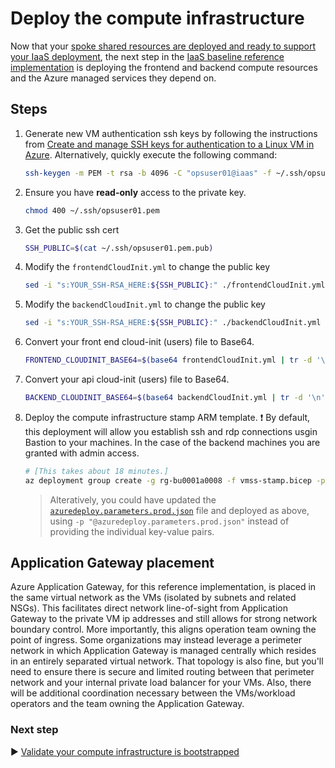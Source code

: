 # Deploy the compute infrastructure

Now that your [spoke shared resources are deployed and ready to support your IaaS deployment](./05-bootstrap-prep.md), the next step in the [IaaS baseline reference implementation](./) is deploying the frontend and backend compute resources and the Azure managed services they depend on.

## Steps

1. Generate new VM authentication ssh keys by following the instructions from [Create and manage SSH keys for authentication to a Linux VM in Azure](https://learn.microsoft.com/azure/virtual-machines/linux/create-ssh-keys-detailed). Alternatively, quickly execute the following command:

   ```bash
   ssh-keygen -m PEM -t rsa -b 4096 -C "opsuser01@iaas" -f ~/.ssh/opsuser01.pem -q -N ""
   ```

1. Ensure you have **read-only** access to the private key.

   ```bash
   chmod 400 ~/.ssh/opsuser01.pem
   ```

1. Get the public ssh cert

   ```bash
   SSH_PUBLIC=$(cat ~/.ssh/opsuser01.pem.pub)
   ```

1. Modify the `frontendCloudInit.yml` to change the public key

   ```bash
   sed -i "s:YOUR_SSH-RSA_HERE:${SSH_PUBLIC}:" ./frontendCloudInit.yml
   ```

1. Modify the `backendCloudInit.yml` to change the public key

   ```bash
   sed -i "s:YOUR_SSH-RSA_HERE:${SSH_PUBLIC}:" ./backendCloudInit.yml
   ```

1. Convert your front end cloud-init (users) file to Base64.

   ```bash
   FRONTEND_CLOUDINIT_BASE64=$(base64 frontendCloudInit.yml | tr -d '\n')
   ```

1. Convert your api cloud-init (users) file to Base64.

   ```bash
   BACKEND_CLOUDINIT_BASE64=$(base64 backendCloudInit.yml | tr -d '\n')
   ```

1. Deploy the compute infrastructure stamp ARM template.
  :exclamation: By default, this deployment will allow you establish ssh and rdp connections usgin Bastion to your machines. In the case of the backend machines you are granted with admin access.

   ```bash
   # [This takes about 18 minutes.]
   az deployment group create -g rg-bu0001a0008 -f vmss-stamp.bicep -p targetVnetResourceId=${RESOURCEID_VNET_SPOKE_IAAS_BASELINE} location=eastus2 frontendCloudInitAsBase64="${FRONTEND_CLOUDINIT_BASE64}" backendCloudInitAsBase64="${BACKEND_CLOUDINIT_BASE64}" appGatewayListenerCertificate=${APP_GATEWAY_LISTENER_CERTIFICATE_IAAS_BASELINE} vmssWildcardTlsPublicCertificate=${VMSS_WILDCARD_CERTIFICATE_BASE64_IAAS_BASELINE} vmssWildcardTlsPublicAndKeyCertificates=${VMSS_WILDCARD_CERT_PUBLIC_PRIVATE_KEYS_BASE64_IAAS_BASELINE} domainName=${DOMAIN_NAME_IAAS_BASELINE}
   ```

   > Alteratively, you could have updated the [`azuredeploy.parameters.prod.json`](./azuredeploy.parameters.prod.json) file and deployed as above, using `-p "@azuredeploy.parameters.prod.json"` instead of providing the individual key-value pairs.

## Application Gateway placement

Azure Application Gateway, for this reference implementation, is placed in the same virtual network as the VMs (isolated by subnets and related NSGs). This facilitates direct network line-of-sight from Application Gateway to the private VM ip addresses and still allows for strong network boundary control. More importantly, this aligns operation team owning the point of ingress. Some organizations may instead leverage a perimeter network in which Application Gateway is managed centrally which resides in an entirely separated virtual network. That topology is also fine, but you'll need to ensure there is secure and limited routing between that perimeter network and your internal private load balancer for your VMs. Also, there will be additional coordination necessary between the VMs/workload operators and the team owning the Application Gateway.

### Next step

:arrow_forward: [Validate your compute infrastructure is bootstrapped](./07-bootstrap-validation.md)
